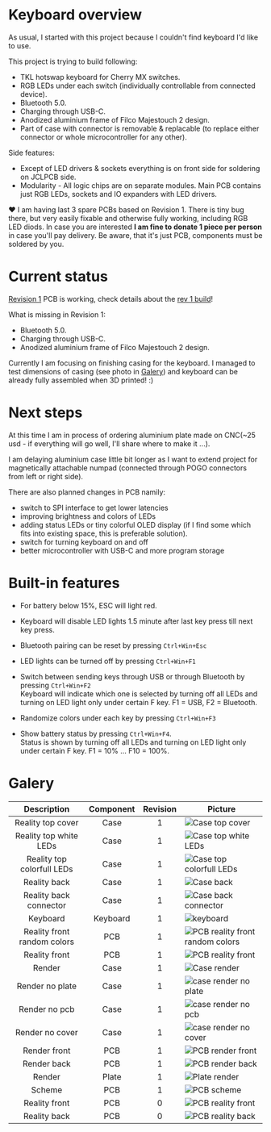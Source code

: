# Keyboard overview
As usual, I started with this project because I couldn't find keyboard I'd like to use.

This project is trying to build following:
- TKL hotswap keyboard for Cherry MX switches.
- RGB LEDs under each switch (individually controllable from connected device).
- Bluetooth 5.0.
- Charging through USB-C.
- Anodized aluminium frame of Filco Majestouch 2 design.
- Part of case with connector is removable & replacable (to replace either connector or whole microcontroller for any other).

Side features:
- Except of LED drivers & sockets everything is on front side for soldering on JCLPCB side.
- Modularity - All logic chips are on separate modules. Main PCB contains just RGB LEDs, sockets and IO expanders with LED drivers.

❤️ I am having last 3 spare PCBs based on Revision 1. There is tiny bug there, but very easily fixable and otherwise fully working, including RGB LED diods.
In case you are interested **I am fine to donate 1 piece per person** in case you'll pay delivery. Be aware, that it's just PCB, components must be soldered by you.

# Current status
[Revision 1](changelog.md) PCB is working, check details about the [rev 1 build](docs/revisions/rev1.md)!

What is missing in Revision 1:
- Bluetooth 5.0.
- Charging through USB-C.
- Anodized aluminium frame of Filco Majestouch 2 design.

Currently I am focusing on finishing casing for the keyboard.
I managed to test dimensions of casing (see photo in [Galery](#Galery)) and keyboard can be already fully assembled when 3D printed! :)

# Next steps
At this time I am in process of ordering aluminium plate made on CNC(~25 usd - if everything will go well, I'll share where to make it ...).

I am delaying aluminium case little bit longer as I want to extend project for magnetically attachable numpad (connected through POGO connectors from left or right side).

There are also planned changes in PCB namily:
- switch to SPI interface to get lower latencies
- improving brightness and colors of LEDs
- adding status LEDs or tiny colorful OLED display (if I find some which fits into existing space, this is preferable solution).
- switch for turning keyboard on and off
- better microcontroller with USB-C and more program storage

# Built-in features
- For battery below 15%, ESC will light red.

- Keyboard will disable LED lights 1.5 minute after last key press till next key press.

- Bluetooth pairing can be reset by pressing ```Ctrl+Win+Esc```

- LED lights can be turned off by pressing ```Ctrl+Win+F1```

- Switch between sending keys through USB or through Bluetooth by pressing ```Ctrl+Win+F2```
<br/>Keyboard will indicate which one is selected by turning off all LEDs and turning on LED light only under certain F key. F1 = USB, F2 = Bluetooth.

- Randomize colors under each key by pressing ```Ctrl+Win+F3```

- Show battery status by pressing ```Ctrl+Win+F4```.
<br/>Status is shown by turning off all LEDs and turning on LED light only under certain F key. F1 = 10% ... F10 = 100%.

# Galery

| Description                 | Component | Revision | Picture                                                                          |
|:---------------------------:|:---------:|:--------:|----------------------------------------------------------------------------------|
| Reality top cover           | Case      | 1        | ![Case top cover](./docs/images/case_top_with_cover.jpeg)                        |
| Reality top white LEDs      | Case      | 1        | ![Case top white LEDs](./docs/images/case_top_white_leds.jpeg)                   |
| Reality top colorfull LEDs  | Case      | 1        | ![Case top colorfull LEDs](./docs/images/case_top_colorfull_leds.jpeg)           |
| Reality back                | Case      | 1        | ![Case back](./docs/images/case_back.jpeg)                                       |
| Reality back connector      | Case      | 1        | ![Case back connector](./docs/images/case_back_connector.jpeg)                   |
| Keyboard                    | Keyboard  | 1        | ![keyboard](./docs/images/keyboard_rev1.png)                                     |
| Reality front random colors | PCB       | 1        | ![PCB reality front random colors](./docs/images/pcb_real_front_rev1_colors.png) |
| Reality front               | PCB       | 1        | ![PCB reality front](./docs/images/pcb_real_front_rev1.png)                      |
| Render                      | Case      | 1        | ![Case render](./docs/images/case_render_full.png)                               |
| Render no plate             | Case      | 1        | ![case render no plate](./docs/images/case_render_without_plate.png)             |
| Render no pcb               | Case      | 1        | ![case render no pcb](./docs/images/case_render_without_pcb.png)                 |
| Render no cover             | Case      | 1        | ![case render no cover](./docs/images/case_render_without_cover.png)             |
| Render front                | PCB       | 1        | ![PCB render front](./docs/images/pcb_render_front_rev1.png)                     |
| Render back                 | PCB       | 1        | ![PCB render back](./docs/images/pcb_render_back_rev1.png)                       |
| Render                      | Plate     | 1        | ![Plate render](./docs/images/plate_rev1.png)                                    |
| Scheme                      | PCB       | 1        | ![PCB scheme](./docs/images/pcb_rev1.png)                                        |
| Reality front               | PCB       | 0        | ![PCB reality front](./docs/images/pcb_real_front_rev0.png)                      |
| Reality back                | PCB       | 0        | ![PCB reality back](./docs/images/pcb_real_back_rev0.png)                        |


